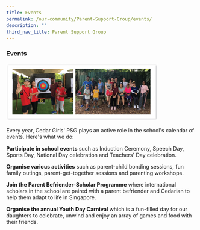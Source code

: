 ```yaml
---
title: Events
permalink: /our-community/Parent-Support-Group/events/
description: ""
third_nav_title: Parent Support Group
---
```

### Events

<img src="/images/events1.png" style="width:80%">

Every year, Cedar Girls' PSG plays an active role in the school's calendar of events. Here's what we do:  
  
**Participate in school events** such as Induction Ceremony, Speech Day, Sports Day, National Day celebration and Teachers' Day celebration.  
  
**Organise various activities** such as parent-child bonding sessions, fun family outings, parent-get-together sessions and parenting workshops.  
  
**Join the Parent Befriender-Scholar Programme** where international scholars in the school are paired with a parent befriender and Cedarian to help them adapt to life in Singapore.  
  
**Organise the annual Youth Day Carnival** which is a fun-filled day for our daughters to celebrate, unwind and enjoy an array of games and food with their friends.